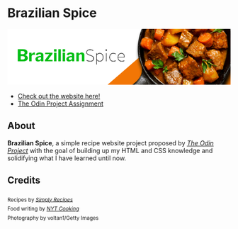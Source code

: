 # Brazilian Spice 

![Brazilian Spice Banner](/assets/images/header.png)

* [Check out the website here!](https://praxeds.github.io/odin-recipes/)
* [The Odin Project Assignment](https://www.theodinproject.com/lessons/foundations-recipes)

 ## About
 **Brazilian Spice**, a simple recipe website project proposed by [*The Odin Project*](https://www.theodinproject.com/) with the goal of building up my HTML and CSS knowledge and solidifying what I have learned until now. </p>

 ## Credits
<sub>Recipes by [*Simply Recipes*](https://www.simplyrecipes.com/)</sub><br>
<sub>Food writing by [*NYT Cooking*](https://cooking.nytimes.com/)</sub><br>
<sub>Photography by voltan1/Getty Images</sub>

